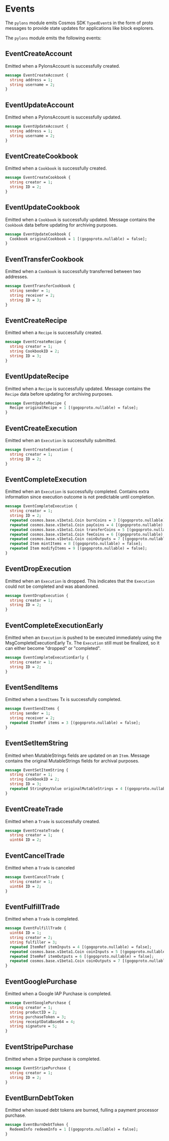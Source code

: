 <!--
order: 4
-->

# Events

The `pylons`  module emits Cosmos SDK `TypedEvent`s in the form of proto messages to provide state updates for applications like block explorers.

The `pylons` module emits the following events:

## EventCreateAccount

Emitted when a PylonsAccount is successfully created.
```protobuf
message EventCreateAccount {
  string address = 1;
  string username = 2;
}
```

## EventUpdateAccount

Emitted when a PylonsAccount is successfully updated.
```protobuf
message EventUpdateAccount {
  string address = 1;
  string username = 2;
}
```

## EventCreateCookbook

Emitted when a `Cookbook` is successfully created.
```protobuf
message EventCreateCookbook {
  string creator = 1;
  string ID = 2;
}
```

## EventUpdateCookbook

Emitted when a `Cookbook` is successfully updated.  Message contains the `Cookbook` data before updating for archiving purposes.
```protobuf
message EventUpdateCookbook {
  Cookbook originalCookbook = 1 [(gogoproto.nullable) = false];
}
```

## EventTransferCookbook

Emitted when a `Cookbook` is successfully transferred between two addresses.
```protobuf
message EventTransferCookbook {
  string sender = 1;
  string receiver = 2;
  string ID = 3;
}
```

## EventCreateRecipe

Emitted when a `Recipe` is successfully created.
```protobuf
message EventCreateRecipe {
  string creator = 1;
  string CookbookID = 2;
  string ID = 3;
}
```

## EventUpdateRecipe

Emitted when a `Recipe` is successfully updated.  Message contains the `Recipe` data before updating for archiving purposes.
```protobuf
message EventUpdateRecipe {
  Recipe originalRecipe = 1 [(gogoproto.nullable) = false];
}

```

## EventCreateExecution

Emitted when an `Execution` is successfully submitted.
```protobuf
message EventCreateExecution {
  string creator = 1;
  string ID = 2;
}
```

## EventCompleteExecution

Emitted when an `Execution` is successfully completed.  Contains extra information since execution outcome is not predictable until completion.
```protobuf
message EventCompleteExecution {
  string creator = 1;
  string ID = 2;
  repeated cosmos.base.v1beta1.Coin burnCoins = 3 [(gogoproto.nullable) = false, (gogoproto.castrepeated) = "github.com/cosmos/cosmos-sdk/v1beta1.Coins"];
  repeated cosmos.base.v1beta1.Coin payCoins = 4 [(gogoproto.nullable) = false, (gogoproto.castrepeated) = "github.com/cosmos/cosmos-sdk/v1beta1.Coins"];
  repeated cosmos.base.v1beta1.Coin transferCoins = 5 [(gogoproto.nullable) = false, (gogoproto.castrepeated) = "github.com/cosmos/cosmos-sdk/v1beta1.Coins"];
  repeated cosmos.base.v1beta1.Coin feeCoins = 6 [(gogoproto.nullable) = false, (gogoproto.castrepeated) = "github.com/cosmos/cosmos-sdk/v1beta1.Coins"];
  repeated cosmos.base.v1beta1.Coin coinOutputs = 7 [(gogoproto.nullable) = false, (gogoproto.castrepeated) = "github.com/cosmos/cosmos-sdk/v1beta1.Coins"];
  repeated Item mintItems = 8 [(gogoproto.nullable) = false];
  repeated Item modifyItems = 9 [(gogoproto.nullable) = false];
}
```

## EventDropExecution

Emitted when an `Execution` is dropped.  This indicates that the `Execution` could not be completed and was abandoned.
```protobuf
message EventDropExecution {
  string creator = 1;
  string ID = 2;
}
```

## EventCompleteExecutionEarly

Emitted when an `Execution` is pushed to be executed immediately using the MsgCompleteExecutionEarly Tx.  The `Execution` still must be finalized, so it can either become "dropped" or "completed".
```protobuf
message EventCompleteExecutionEarly {
  string creator = 1;
  string ID = 2;
}
```

## EventSendItems

Emitted when a `SendItems` Tx is successfully completed.
```protobuf
message EventSendItems {
  string sender = 1;
  string receiver = 2;
  repeated ItemRef items = 3 [(gogoproto.nullable) = false];
}
```

## EventSetItemString

Emitted when MutableStrings fields are updated on an `Item`.  Message contains the original MutableStrings fields for archival purposes.
```protobuf
message EventSetItemString {
  string creator = 1;
  string CookbookID = 2;
  string ID = 3;
  repeated StringKeyValue originalMutableStrings = 4 [(gogoproto.nullable) = false];
}
```

## EventCreateTrade

Emitted when a `Trade` is successfully created.
```protobuf
message EventCreateTrade {
  string creator = 1;
  uint64 ID = 2;
```

## EventCancelTrade

Emitted when a `Trade` is canceled
```protobuf
message EventCancelTrade {
  string creator = 1;
  uint64 ID = 2;
}
```

## EventFulfillTrade

Emitted when a `Trade` is completed.
```protobuf
message EventFulfillTrade {
  uint64 ID = 1;
  string creator = 2;
  string fulfiller = 3;
  repeated ItemRef itemInputs = 4 [(gogoproto.nullable) = false];
  repeated cosmos.base.v1beta1.Coin coinInputs = 5 [(gogoproto.nullable) = false, (gogoproto.castrepeated) = "github.com/cosmos/cosmos-sdk/v1beta1.Coins"];
  repeated ItemRef itemOutputs = 6 [(gogoproto.nullable) = false];
  repeated cosmos.base.v1beta1.Coin coinOutputs = 7 [(gogoproto.nullable) = false, (gogoproto.castrepeated) = "github.com/cosmos/cosmos-sdk/v1beta1.Coins"];
}
```

## EventGooglePurchase

Emitted when a Google IAP Purchase is completed.
```protobuf
message EventGooglePurchase {
  string creator = 1;
  string productID = 2;
  string purchaseToken = 3;
  string receiptDataBase64 = 4;
  string signature = 5;
}
```

## EventStripePurchase

Emitted when a Stripe purchase is completed.
```protobuf
message EventStripePurchase {
  string creator = 1;
  string ID = 2;
}
```

## EventBurnDebtToken

Emitted when issued debt tokens are burned, fulling a payment processor purchase.
```protobuf
message EventBurnDebtToken {
  RedeemInfo redeemInfo = 1 [(gogoproto.nullable) = false];
}
```
